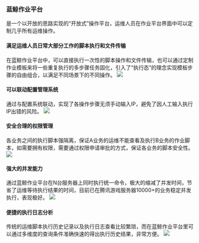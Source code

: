 ### 蓝鲸作业平台
是一个以开放的思路实现的“开放式”操作平台，运维人员在作业平台界面中可以定制几乎所有运维操作。
#### 满足运维人员日常大部分工作的脚本执行和文件传输
在蓝鲸作业平台中，可以直接执行一次性的脚本操作和文件传输，也可以通过定制作业模板来将一些重复执行的多步骤任务固化，引入了“执行态”的理念实现模板步骤的自由组合，以满足不同场景下的不同操作。
![](http://bk.tencent.com/static/bk-os/product/blueking/img/ijob/ijob1.jpg)

#### 可以联动配置管理系统
通过与配置系统联动，实现了各操作步骤无须手动输入IP，避免了因人工输入执行IP出错的风险。
![](http://bk.tencent.com/static/bk-os/product/blueking/img/ijob/ijob2.jpg)

#### 安全合理的权限管理
各业务之间的执行脚本强隔离，保证A业务的运维不能查看及执行B业务的作业脚本，如需要拥有权限，需要通过权限申请审批的方式，保证各业务的脚本安全性。
![](http://bk.tencent.com/static/bk-os/product/blueking/img/ijob/ijob3.jpg)

#### 强大的并发能力
通过蓝鲸作业平台在N台服务器上同时执行统一命令，极大的缩减了并发时间，节省了运维等待执行结果的时间，目前已在腾讯游戏服务器10000+的业务稳定并发执行，表现极好。
![](http://bk.tencent.com/static/bk-os/product/blueking/img/ijob/ijob4.jpg)

#### 便捷的执行日志分析
传统的运维脚本执行历史记录以及执行日志查看比较繁琐，而在蓝鲸作业平台里可以通过多维度的查询条件准确快速的得出执行历史结果，非常方便。
![](http://bk.tencent.com/static/bk-os/product/blueking/img/ijob/ijob5.jpg)
